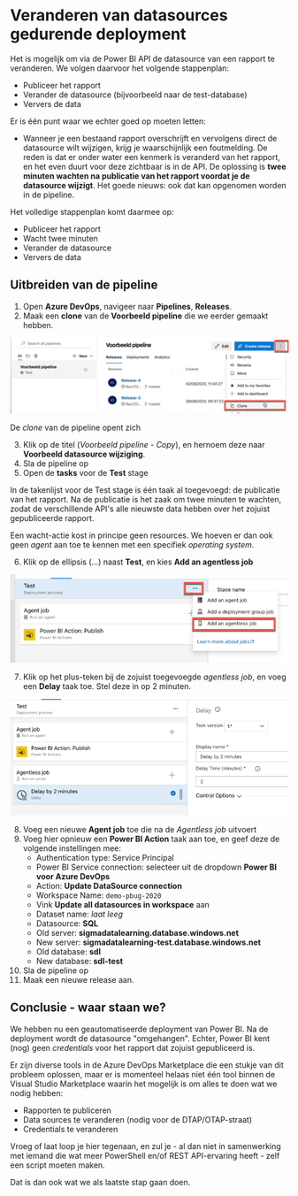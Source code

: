 # Veranderen van datasources gedurende deployment

Het is mogelijk om via de Power BI API de datasource van een rapport te veranderen. We volgen daarvoor het volgende stappenplan:

* Publiceer het rapport
* Verander de datasource (bijvoorbeeld naar de test-database)
* Ververs de data

Er is één punt waar we echter goed op moeten letten:

* Wanneer je een bestaand rapport overschrijft en vervolgens direct de datasource wilt wijzigen, krijg je waarschijnlijk een foutmelding. De reden is dat er onder water een kenmerk is veranderd van het rapport, en het even duurt voor deze zichtbaar is in de API. De oplossing is **twee minuten wachten na publicatie van het rapport voordat je de datasource wijzigt**. Het goede nieuws: ook dat kan opgenomen worden in de pipeline.

Het volledige stappenplan komt daarmee op:

* Publiceer het rapport
* Wacht twee minuten
* Verander de datasource
* Ververs de data

## Uitbreiden van de pipeline

1. Open **Azure DevOps**, navigeer naar **Pipelines**, **Releases**.
1. Maak een **clone** van de **Voorbeeld pipeline** die we eerder gemaakt hebben. 

![Clone de voorbeeld-pipeline](img/47-clone-voorbeeld-pipeline.png)

De *clone* van de pipeline opent zich

3. Klik op de titel (*Voorbeeld pipeline - Copy*), en hernoem deze naar **Voorbeeld datasource wijziging**. 
3. Sla de pipeline op
3. Open de **tasks** voor de **Test** stage

In de takenlijst voor de Test stage is één taak al toegevoegd: de publicatie van het rapport. Na de publicatie is het zaak om twee minuten te wachten, zodat de verschillende API's alle nieuwste data hebben over het zojuist gepubliceerde rapport.

Een wacht-actie kost in principe geen resources. We hoeven er dan ook geen *agent* aan toe te kennen met een specifiek *operating system*.

6. Klik op de ellipsis (...) naast **Test**, en kies **Add an agentless job**

![Add agentless job](img/48-add-agentless-job.png)

7. Klik op het plus-teken bij de zojuist toegevoegde *agentless job*, en voeg een **Delay** taak toe. Stel deze in op 2 minuten.

![Uitkomst van de delay-job](img/49-delay-job-agentless-outcome.png)

8. Voeg een nieuwe **Agent job** toe die na de *Agentless job* uitvoert
8. Voeg hier opnieuw een **Power BI Action** taak aan toe, en geef deze de volgende instellingen mee:
   * Authentication type: Service Principal
   * Power BI Service connection: selecteer uit de dropdown **Power BI voor Azure DevOps**
   * Action: **Update DataSource connection**
   * Workspace Name: `demo-pbug-2020`
   * Vink **Update all datasources in workspace** aan
   * Dataset name: *laat leeg*
   * Datasource: **SQL**
   * Old server: **sigmadatalearning.database.windows.net**
   * New server: **sigmadatalearning-test.database.windows.net**
   * Old database: **sdl**
   * New database: **sdl-test**
8. Sla de pipeline op
8. Maak een nieuwe release aan.

## Conclusie - waar staan we?

We hebben nu een geautomatiseerde deployment van Power BI. Na de deployment wordt de datasource "omgehangen". Echter, Power BI kent (nog) geen *credentials* voor het rapport dat zojuist gepubliceerd is.

Er zijn diverse tools in de Azure DevOps Marketplace die een stukje van dit probleem oplossen, maar er is momenteel helaas niet één tool binnen de Visual Studio Marketplace waarin het mogelijk is om alles te doen wat we nodig hebben:

* Rapporten te publiceren
* Data sources te veranderen (nodig voor de DTAP/OTAP-straat)
* Credentials te veranderen

Vroeg of laat loop je hier tegenaan, en zul je - al dan niet in samenwerking met iemand die wat meer PowerShell en/of REST API-ervaring heeft - zelf een script moeten maken.

Dat is dan ook wat we als laatste stap gaan doen.